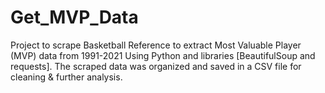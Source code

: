 # Get_MVP_Data
Project to scrape Basketball Reference to extract Most Valuable Player (MVP) data from 1991-2021 Using Python and libraries [BeautifulSoup and requests]. The scraped data was organized and saved in a CSV file for cleaning & further analysis.
